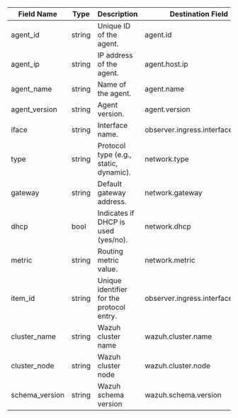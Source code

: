 | Field Name     | Type   | Description                                                      | Destination Field               | Custom |
| -------------- |--------| ---------------------------------------------------------------- | ------------------------------- | ------ |
| agent_id       | string | Unique ID of the agent.                                          | agent.id                        | FALSE  |
| agent_ip       | string | IP address of the agent.                                         | agent.host.ip                   | TRUE   |
| agent_name     | string | Name of the agent.                                               | agent.name                      | FALSE  |
| agent_version  | string | Agent version.                                                   | agent.version                   | FALSE  |
| iface          | string | Interface name.                                                  | observer.ingress.interface.name | FALSE  |
| type           | string | Protocol type (e.g., static, dynamic).                           | network.type                    | FALSE  |
| gateway        | string | Default gateway address.                                         | network.gateway                 | TRUE   |
| dhcp           | bool   | Indicates if DHCP is used (yes/no).                              | network.dhcp                    | TRUE   |
| metric         | string | Routing metric value.                                            | network.metric                  | TRUE   |
| item_id        | string | Unique identifier for the protocol entry.                        | observer.ingress.interface.id   | FALSE  |
| cluster_name   | string | Wazuh cluster name                                               | wazuh.cluster.name              | TRUE   |
| cluster_node   | string | Wazuh cluster node                                               | wazuh.cluster.node              | TRUE   |
| schema_version | string | Wazuh schema version                                             | wazuh.schema.version            | TRUE   |
